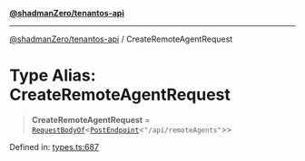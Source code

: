 [**@shadmanZero/tenantos-api**](../README.md)

***

[@shadmanZero/tenantos-api](../globals.md) / CreateRemoteAgentRequest

# Type Alias: CreateRemoteAgentRequest

> **CreateRemoteAgentRequest** = [`RequestBodyOf`](RequestBodyOf.md)\<[`PostEndpoint`](PostEndpoint.md)\<`"/api/remoteAgents"`\>\>

Defined in: [types.ts:687](https://github.com/shadmanZero/tenantos-api/blob/507575e6d82ab5e3b8a10f708778a3645f250cd6/src/types.ts#L687)
